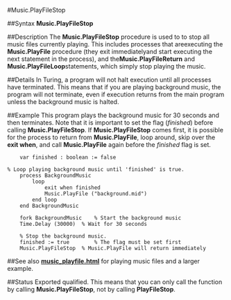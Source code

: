 
#Music.PlayFileStop

##Syntax
**Music.PlayFileStop**



##Description
The **Music.PlayFileStop** procedure is used to to stop all music files currently playing. This includes processes that areexecuting the **Music.PlayFile** procedure (they exit immediatelyand start executing the next statement in the process), and the**Music.PlayFileReturn** and **Music.PlayFileLoop**statements, which simply stop playing the music.



##Details
In Turing, a program will not halt execution until all processes have terminated. This means that if you are playing background music, the program will not terminate, even if execution returns from the main program unless the background music is halted.



##Example
This program plays the background music for 30 seconds and then terminates. Note that it is important to set the flag (_finished_) before calling **Music.PlayFileStop**. If **Music.PlayFileStop** comes first, it is possible for the process to return from **Music.PlayFile**, loop around, skip over the **exit when**, and call **Music.PlayFile** again before the _finished_ flag is set.


        var finished : boolean := false

	% Loop playing background music until 'finished' is true.
        process BackgroundMusic
            loop
                exit when finished
                Music.PlayFile ("background.mid")
            end loop
        end BackgroundMusic
        
        fork BackgroundMusic    % Start the background music
        Time.Delay (30000)  % Wait for 30 seconds
        
        % Stop the background music.
        finished := true        % The flag must be set first
        Music.PlayFileStop  % Music.PlayFile will return immediately
        
##See also
**[music_playfile.html](Music.PlayFile)** for playing music files and a larger example.



##Status
Exported qualified.
This means that you can only call the function by calling **Music.PlayFileStop**, not by calling **PlayFileStop**.



